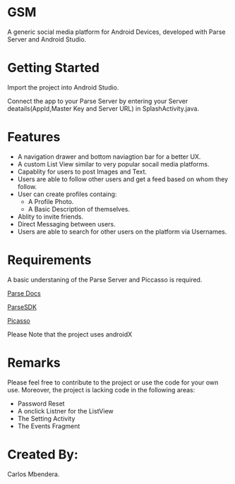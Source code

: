 # GSM
A generic social media platform for Android Devices, developed with Parse Server and Android Studio.

# Getting Started
Import the project into Android Studio.


Connect the app to your Parse Server by entering your Server deatails(AppId,Master Key and Server URL) in SplashActivity.java.

# Features
  - A navigation drawer and bottom naviagtion bar for a better UX.
  - A custom List View similar to very popular socail media platforms.
  - Capablity for users to post Images and Text.
  - Users are able to follow other users and get a feed based on whom they follow.
  - User can create profiles containg: 
      - A Profile Photo.
      - A Basic Description of themselves.
  - Ablity to invite friends.
  - Direct Messaging between users.
  - Users are able to search for other users on the platform via Usernames.
  
  
 # Requirements

A basic understaning of the Parse Server and Piccasso is required.

[Parse Docs](https://docs.parseplatform.org/android/guide/)

[ParseSDK](https://github.com/parse-community/Parse-SDK-Android)

[Picasso](https://square.github.io/picasso/)


Please Note that the project uses androidX

# Remarks
Please feel free to contribute to the project or use the code for your own use. Moreover, the project is lacking code in the following areas:

- Password Reset
- A onclick Listner for the ListView
- The Setting Activity
- The Events Fragment

# Created By:
Carlos Mbendera.

